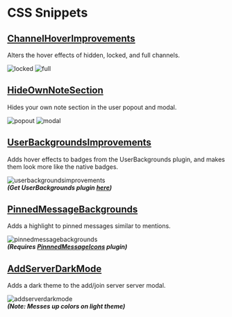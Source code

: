 # CSS Snippets
## [ChannelHoverImprovements](https://github.com/Neodymium7/BetterDiscordStuff/blob/main/CSS-Snippets/ChannelHoverImprovements.css)
Alters the hover effects of hidden, locked, and full channels.

![locked](https://raw.githubusercontent.com/Neodymium7/BetterDiscordStuff/main/CSS/assets/channelhoverimprovements-locked.png) ![full](https://raw.githubusercontent.com/Neodymium7/BetterDiscordStuff/main/CSS/assets/channelhoverimprovements-full.png)

## [HideOwnNoteSection](https://github.com/Neodymium7/BetterDiscordStuff/blob/main/CSS-Snippets/HideOwnNoteSection.css)
Hides your own note section in the user popout and modal.

![popout](https://raw.githubusercontent.com/Neodymium7/BetterDiscordStuff/main/CSS/assets/hidenotesection-popout.png) ![modal](https://raw.githubusercontent.com/Neodymium7/BetterDiscordStuff/main/CSS/assets/hidenotesection-modal.png)

## [UserBackgroundsImprovements](https://github.com/Neodymium7/BetterDiscordStuff/blob/main/CSS-Snippets/UserBackgroundsImprovements.css)
Adds hover effects to badges from the UserBackgrounds plugin, and makes them look more like the native badges.

![userbackgroundsimprovements](https://raw.githubusercontent.com/Neodymium7/BetterDiscordStuff/main/CSS/assets/userbackgroundsimprovements.gif)  
***(Get UserBackgrounds plugin [here](https://github.com/Strencher/BetterDiscordStuff/blob/master/UserBackgrounds))***

## [PinnedMessageBackgrounds](https://github.com/Neodymium7/BetterDiscordStuff/blob/main/CSS-Snippets/PinnedMessageBackgrounds.css)
Adds a highlight to pinned messages similar to mentions.

![pinnedmessagebackgrounds](https://raw.githubusercontent.com/Neodymium7/BetterDiscordStuff/main/CSS/assets/pinnedmessagebackgrounds.png)  
***(Requires [PinnnedMessageIcons](https://github.com/Neodymium7/BetterDiscordStuff/tree/main/PinnedMessageIcons) plugin)***

## [AddServerDarkMode](https://github.com/Neodymium7/BetterDiscordStuff/blob/main/CSS-Snippets/AddServerDarkMode.css)
Adds a dark theme to the add/join server server modal.

![addserverdarkmode](https://raw.githubusercontent.com/Neodymium7/BetterDiscordStuff/main/CSS/assets/addserverdarkmode.gif)  
***(Note: Messes up colors on light theme)***